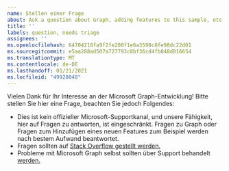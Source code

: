 ```yaml
---
name: Stellen einer Frage
about: Ask a question about Graph, adding features to this sample, etc.
title: ''
labels: question, needs triage
assignees: ''
ms.openlocfilehash: 64704218fa9f2fe280f1e6a3598c8fe98dc22d01
ms.sourcegitcommit: e5aa288ad507a727793c8bf36cd4fb848d016654
ms.translationtype: MT
ms.contentlocale: de-DE
ms.lasthandoff: 01/21/2021
ms.locfileid: "49920048"
---
```

Vielen Dank für Ihr Interesse an der Microsoft Graph-Entwicklung! Bitte stellen Sie hier eine Frage, beachten Sie jedoch Folgendes:

- Dies ist kein offizieller Microsoft-Supportkanal, und unsere Fähigkeit, hier auf Fragen zu antworten, ist eingeschränkt. Fragen zu Graph oder Fragen zum Hinzufügen eines neuen Features zum Beispiel werden nach bestem Aufwand beantwortet.
- Fragen sollten auf [Stack Overflow gestellt werden.](https://stackoverflow.com/questions/tagged/microsoft-graph)
- Probleme mit Microsoft Graph selbst sollten über Support behandelt [werden.](https://developer.microsoft.com/graph/support)
